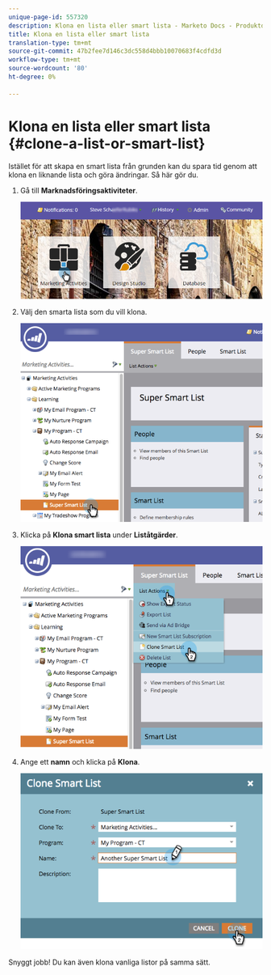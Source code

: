 ```yaml
---
unique-page-id: 557320
description: Klona en lista eller smart lista - Marketo Docs - Produktdokumentation
title: Klona en lista eller smart lista
translation-type: tm+mt
source-git-commit: 47b2fee7d146c3dc558d4bbb10070683f4cdfd3d
workflow-type: tm+mt
source-wordcount: '80'
ht-degree: 0%

---
```



# Klona en lista eller smart lista {#clone-a-list-or-smart-list}

Istället för att skapa en smart lista från grunden kan du spara tid genom att klona en liknande lista och göra ändringar. Så här gör du.

1. Gå till **Marknadsföringsaktiviteter**.

   ![](assets/login-marketing-activities.png)

1. Välj den smarta lista som du vill klona.

   ![](assets/smartlist-find.png)

1. Klicka på **Klona smart lista** under **Liståtgärder**.

   ![](assets/clonesmartlist-hands.png)

1. Ange ett **namn** och klicka på **Klona**.

   ![](assets/supersmartlist-clonewindow.png)

Snyggt jobb! Du kan även klona vanliga listor på samma sätt.
